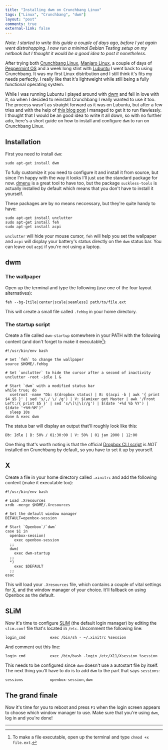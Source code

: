 ```yaml
---
title: "Installing dwm on Crunchbang Linux"
tags: ["Linux", "Crunchbang", "dwm"]
layout: "post"
comments: true
external-link: false
---
```


*Note: I started to write this guide a couple of days ago, before I yet again went distrohopping. I now run a minimal Debian Testing setup on my netbook but I thought it would be a good idea to post it nonetheless.*

After trying both [Crunchbang Linux](http://crunchbang.org/), [Manjaro Linux](http://manjaro.org/), a couple of days of [Peppermint OS](http://peppermintos.com/) and a week long stint with [Lubuntu](http://www.lubuntu.net/) I went back to using Crunchbang. It was my first Linux distribution and I still think it's fits my needs perfectly. I really like that it's lightweight while still being a fully functional operating system.

While I was running Lubuntu I played around with [dwm](http://dwm.suckless.org/) and fell in love with it, so when I decided to reinstall Crunchbang I really wanted to use it too. The process wasn't as straight forward as it was on Lubuntu, but after a few tries and with the help of [this blog post](http://cortman.wordpress.com/2012/10/23/crunchbang-slim-and-wm-madness/) I managed to get it to run flawlessly. I thought that I would be an good idea to write it all down, so with no further ado, here's a short guide on how to install and configure `dwm` to run on Crunchbang Linux.

## Installation

First you need to install `dwm`:

    sudo apt-get install dwm

To fully customize it you need to configure it and install it from source, but since I'm happy with the way it looks I'll just use the standard package for now. [dmenu](http://tools.suckless.org/dmenu/) is a great tool to have too, but the package `suckless-tools` is actually installed by default which means that you don't have to install it yourself.

These packages are by no means neccessary, but they're quite handy to have:

    sudo apt-get install unclutter
    sudo apt-get install feh
    sudo apt-get install acpi

`unclutter` will hide your mouse cursor, `feh` will help you set the wallpaper and `acpi` will display your battery's status directly on the `dwm` status bar. You can leave out `acpi` if you're not using a laptop.

## dwm

### The wallpaper

Open up the terminal and type the following (use one of the four layout alternatives):

    feh --bg-[tile|center|scale|seamless] path/to/file.ext

This will create a small file called `.fehbg` in your home directory.

### The startup script

Create a file called `dwm-startup` somewhere in your PATH with the following content (and don't forget to make it executable[^20130810-1]):

    #!/usr/bin/env bash

    # Set `feh` to change the wallpaper
    source $HOME/.fehbg

    # Set `unclutter` to hide the cursor after a second of inactivity
    unclutter -root -idle 1 &

    # Start `dwm` with a modified status bar
    while true; do
      xsetroot -name "Db: $(dropbox status) | B: $(acpi -b | awk '{ print $4 $5 }' | sed 's/,/ \/ /g') | V: $(amixer get Master | awk '/Front Left:/{ print $5 }' | sed 's/\[\|\]//g') | $(date '+%d %b %Y') | $(date '+%H:%M')"
      sleep 10s
    done & exec dwm

The status bar will display an output that'll roughly look like this:

    Db: Idle | B: 50% / 01:30:00 | V: 50% | 01 jan 2000 | 12:00

One thing that's worth noting is that the official [Dropbox CLI script](https://www.dropbox.com/install?os=lnx#linux-install-content) is *NOT* installed on Crunchbang by default, so you have to set it up by yourself.

## X

Create a file in your home directory called `.xinitrc` and add the following content (make it executable too):

    #!/usr/bin/env bash

    # Load .Xresources
    xrdb -merge $HOME/.Xresources

    # Set the default window manager
    DEFAULT=openbox-session

    # Start `Openbox`/`dwm`
    case $1 in
      openbox-session)
        exec openbox-session
      ;;
      dwm)
        exec dwm-startup
      ;;
      *)
        exec $DEFAULT
      ;;
    esac

This will load your `.Xresources` file, which contains a couple of vital settings for [X](http://www.x.org/), and the window manager of your choice. It'll fallback on using Openbox as the default.

## SLiM

Now it's time to configure [SLiM](http://slim.berlios.de/) (the default login manager) by editing the `slim.conf` file that's located in `/etc`. Uncomment the following line:

    login_cmd           exec /bin/sh - ~/.xinitrc %session

And comment out this line:

    login_cmd           exec /bin/bash -login /etc/X11/Xsession %session

This needs to be configured since `dwm` doesn't use a autostart file by itself. The next thing you'll have to do is to add `dwm` to the part that says `sessions`:

    sessions            openbox-session,dwm

## The grand finale

Now it's time for you to reboot and press `F1` when the login screen appears to choose which window manager to use. Make sure that you're using `dwm`, log in and you're done!

* * *

[^20130810-1]: To make a file executable, open up the terminal and type `chmod +x file.ext`.
